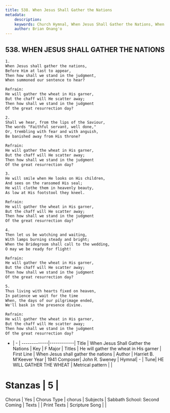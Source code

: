 ```yaml
---
title: 538. When Jesus Shall Gather the Nations
metadata:
    description: 
    keywords: Church Hymnal, When Jesus Shall Gather the Nations, When Jesus shall gather the nations, He will gather the wheat in His garner
    author: Brian Onang'o
---
```



## 538. WHEN JESUS SHALL GATHER THE NATIONS

```txt
1.
When Jesus shall gather the nations, 
Before Him at last to appear, 
Then how shall we stand in the judgment, 
When summoned our sentence to hear? 

Refrain:
He will gather the wheat in His garner, 
But the chaff will He scatter away; 
Then how shall we stand in the judgment 
Of the great resurrection day? 

2.
Shall we hear, from the lips of the Saviour, 
The words "Faithful servant, well done," 
Or, trembling with fear and with anguish, 
Be banished away from His throne? 

Refrain:
He will gather the wheat in His garner, 
But the chaff will He scatter away; 
Then how shall we stand in the judgment 
Of the great resurrection day? 

3.
He will smile when He looks on His children, 
And sees on the ransomed His seal; 
He will clothe them in heavenly beauty, 
As low at His footstool they kneel. 

Refrain:
He will gather the wheat in His garner, 
But the chaff will He scatter away; 
Then how shall we stand in the judgment 
Of the great resurrection day? 

4.
Then let us be watching and waiting, 
With lamps burning steady and bright; 
When the Bridegroom shall call to the wedding, 
O may we be ready for flight! 

Refrain:
He will gather the wheat in His garner, 
But the chaff will He scatter away; 
Then how shall we stand in the judgment 
Of the great resurrection day? 

5.
Thus living with hearts fixed on heaven, 
In patience we wait for the time 
When, the days of our pilgrimage ended, 
We'll bask in the presence divine.

Refrain:
He will gather the wheat in His garner, 
But the chaff will He scatter away; 
Then how shall we stand in the judgment 
Of the great resurrection day? 

```

- |   -  |
-------------|------------|
Title | When Jesus Shall Gather the Nations |
Key | F Major |
Titles | He will gather the wheat in His garner |
First Line | When Jesus shall gather the nations |
Author | Harriet B. M&#039;Keever
Year | 1941
Composer| John R. Sweney |
Hymnal|  - |
Tune| HE WILL GATHER THE WHEAT |
Metrical pattern | |
# Stanzas | 5 |
Chorus | Yes |
Chorus Type | chorus |
Subjects | Sabbath School: Second Coming |
Texts |  |
Print Texts | 
Scripture Song |  |
  
